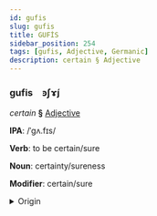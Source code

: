 ```yaml
---
id: gufis
slug: gufis
title: GUFİS
sidebar_position: 254
tags: [gufis, Adjective, Germanic]
description: certain § Adjective
---
```


### gufis&emsp;<span kind="abugida">ꜿʃɤ́ȷ</span>

*certain* **§** [Adjective](../../tags/Adjective)

**IPA**: /ˈgʌ.fɪs/

**Verb**: to be certain/sure

**Noun**: certainty/sureness

**Modifier**: certain/sure

<details>
    <summary>Origin</summary>
    German gewiss /ɡəˈvɪs/<br/>
    <em>Germanic Language Family</em>
</details>